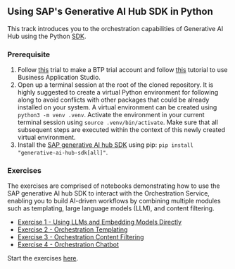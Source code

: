 ## Using SAP's Generative AI Hub SDK in Python

This track introduces you to the orchestration capabilities of Generative AI Hub using the Python [SDK](https://pypi.org/project/generative-ai-hub-sdk/).

### Prerequisite


1. Follow [this](https://developers.sap.com/tutorials/hcp-create-trial-account..html
) trial to make a BTP trial account and follow [this](https://developers.sap.com/tutorials/appstudio-onboarding..html) tutorial to use Business Application Studio.
2. Open up a terminal session at the root of the cloned repository. It is highly suggested to create a virtual Python environment for following along to avoid conflicts with other packages that could be already installed on your system. A virtual environment can be created using `python3 -m venv .venv`. Activate the environment in your current terminal session using `source .venv/bin/activate`. Make sure that all subsequent steps are executed within the context of this newly created virtual environment.
3. Install the [SAP generative AI hub SDK](https://pypi.org/project/generative-ai-hub-sdk/) using pip: `pip install "generative-ai-hub-sdk[all]"`.

### Exercises

The exercises are comprised of notebooks demonstrating how to use the SAP generative AI hub SDK to interact with the Orchestration Service, enabling you to build AI-driven workflows by combining multiple modules such as templating, large language models (LLM), and content filtering.

- [Exercise 1 - Using LLMs and Embedding Models Directly](./ex1.ipynb)
- [Exercise 2 - Orchestration Templating](./ex2.ipynb)
- [Exercise 3 - Orchestration Content Filtering](./ex3.ipynb)
- [Exercise 4 - Orchestration Chatbot](./ex4.ipynb)

Start the exercises [here](./ex1.ipynb).
